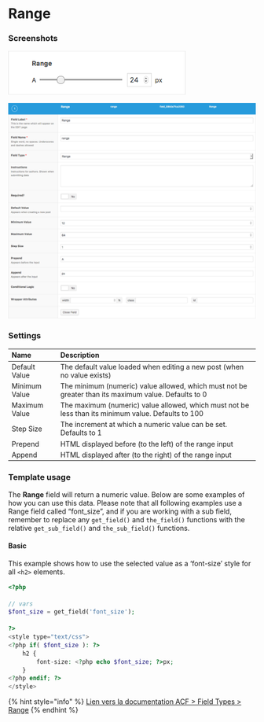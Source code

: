 # Range

### Screenshots <a id="screenshots"></a>

![Interface](../../.gitbook/assets/acf-range-field-input.png)

![Setting](../../.gitbook/assets/acf-range-field-settings.png)

### Settings <a id="settings"></a>

| Name | **Description** |
| :--- | :--- |
| Default Value | The default value loaded when editing a new post \(when no value exists\) |
| Minimum Value | The minimum \(numeric\) value allowed, which must not be greater than its maximum value. Defaults to 0 |
| Maximum Value | The maximum \(numeric\) value allowed, which must not be less than its minimum value. Defaults to 100 |
| Step Size | The increment at which a numeric value can be set. Defaults to 1 |
| Prepend | HTML displayed before \(to the left\) of the range input |
| Append | HTML displayed after \(to the right\) of the range input |

### Template usage <a id="template-usage"></a>

The **Range** field will return a numeric value. Below are some examples of how you can use this data. Please note that all following examples use a Range field called “font\_size”, and if you are working with a sub field, remember to replace any `get_field()` and `the_field()` functions with the relative `get_sub_field()` and `the_sub_field()` functions.

#### Basic

This example shows how to use the selected value as a ‘font-size’ style for all `<h2>` elements.

```php
<?php 

// vars
$font_size = get_field('font_size');

?>
<style type="text/css">
<?php if( $font_size ): ?>
	h2 {
		font-size: <?php echo $font_size; ?>px;
	}
<?php endif; ?>
</style>
```



{% hint style="info" %}
[Lien vers la documentation ACF &gt; Field Types &gt; Range](https://www.advancedcustomfields.com/resources/range/)
{% endhint %}

